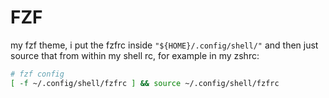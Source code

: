 # FZF

my fzf theme, i put the fzfrc inside `"${HOME}/.config/shell/"` and then just source that from within my shell rc, for example in my zshrc:

```zsh
# fzf config
[ -f ~/.config/shell/fzfrc ] && source ~/.config/shell/fzfrc
```
